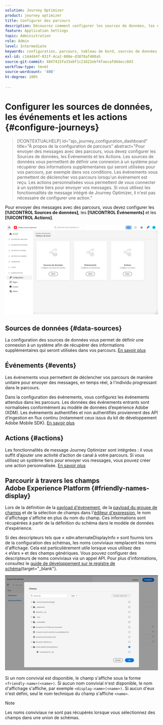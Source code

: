 ```yaml
---
solution: Journey Optimizer
product: journey optimizer
title: Configurer des parcours
description: Découvrez comment configurer les sources de données, les événements et les actions
feature: Application Settings
topic: Administration
role: Admin
level: Intermediate
keywords: configuration, parcours, tableau de bord, sources de données, événements, actions
exl-id: c144d44f-031f-4ca2-800e-d3878af400a5
source-git-commit: 4847415fa33ebf1c21622ebf4faecafd4decc8d3
workflow-type: tm+mt
source-wordcount: '408'
ht-degree: 100%

---
```


# Configurer les sources de données, les événements et les actions {#configure-journeys}

>[!CONTEXTUALHELP]
>id="ajo_journey_configuration_dashboard"
>title="À propos de la configuration de parcours"
>abstract="Pour envoyer des messages avec des parcours, vous devez configurer les Sources de données, les Événements et les Actions. Les sources de données vous permettent de définir une connexion à un système pour récupérer des informations supplémentaires qui seront utilisées pour vos parcours, par exemple dans vos conditions. Les événements vous permettent de déclencher vos parcours lorsqu&#39;un événement est reçu. Les actions personnalisées vous permettent de vous connecter à un système tiers pour envoyer vos messages. Si vous utilisez les fonctionnalités de message intégré de Journey Optimizer, il n&#39;est pas nécessaire de configurer une action."

Pour envoyer des messages avec des parcours, vous devez configurer les **[!UICONTROL Sources de données]**, les **[!UICONTROL Événements]** et les **[!UICONTROL Actions]**.

![](assets/admin-menu.png)

## Sources de données {#data-sources}

La configuration des sources de données vous permet de définir une connexion à un système afin de récupérer des informations supplémentaires qui seront utilisées dans vos parcours. [En savoir plus](../../using/datasource/about-data-sources.md)

## Événements {#events}

Les événements vous permettent de déclencher vos parcours de manière unitaire pour envoyer des messages, en temps réel, à l&#39;individu progressant dans le parcours.

Dans la configuration des événements, vous configurez les événements attendus dans les parcours. Les données des événements entrants sont normalisées conformément au modèle de données d’expérience Adobe (XDM). Les événements authentifiés et non authentifiés proviennent des API d’ingestion en flux continu (notamment ceux issus du kit de développement Adobe Mobile SDK). [En savoir plus](../../using/event/about-events.md)

## Actions {#actions}

Les fonctionnalités de message Journey Optimizer sont intégrées : il vous suffit d’ajouter une activité d’action de canal à votre parcours. Si vous utilisez un système tiers pour envoyer vos messages, vous pouvez créer une action personnalisée. [En savoir plus](../../using/action/action.md)

## Parcourir à travers les champs Adobe Experience Platform {#friendly-names-display}

Lors de la définition de la [payload d&#39;événement](../event/about-creating.md#define-the-payload-fields), de la [payload du groupe de champs](../datasource/configure-data-sources.md#define-field-groups) et de la sélection de champs dans l&#39;[éditeur d&#39;expression](../building-journeys/expression/expressionadvanced.md), le nom d&#39;affichage s&#39;affiche en plus du nom du champ. Ces informations sont récupérées à partir de la définition du schéma dans le modèle de données d&#39;expérience.

Si des descripteurs tels que « xdm:alternateDisplayInfo » sont fournis lors de la configuration des schémas, les noms conviviaux remplacent les noms d&#39;affichage. Cela est particulièrement utile lorsque vous utilisez des « eVars » et des champs génériques. Vous pouvez configurer des descripteurs de noms conviviaux via un appel API. Pour plus d’informations, consultez le [guide de développement sur le registre de schéma](https://experienceleague.adobe.com/docs/experience-platform/xdm/api/getting-started.html?lang=fr){target="_blank"}.

![](assets/xdm-from-descriptors.png)

Si un nom convivial est disponible, le champ s&#39;affiche sous la forme `<friendly-name>(<name>)`. Si aucun nom convivial n&#39;est disponible, le nom d&#39;affichage s&#39;affiche, par exemple `<display-name>(<name>)`. Si aucun d&#39;eux n&#39;est défini, seul le nom technique du champ s&#39;affiche `<name>`.

>[!NOTE]
>
>Les noms conviviaux ne sont pas récupérés lorsque vous sélectionnez des champs dans une union de schémas.
